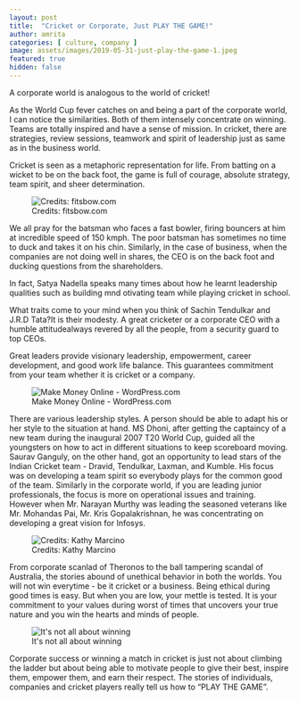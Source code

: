 ```yaml
---
layout: post
title:  "Cricket or Corporate, Just PLAY THE GAME!"
author: amrita
categories: [ culture, company ]
image: assets/images/2019-05-31-just-play-the-game-1.jpeg
featured: true
hidden: false
---
```

A corporate world is analogous to the world of cricket!

As the World Cup fever catches on and being a part of the corporate world, I can notice the similarities. Both of them intensely concentrate on winning. Teams are totally inspired and have a sense of mission. In cricket, there are strategies, review sessions, teamwork and spirit of leadership just as same as in the business world.

Cricket is seen as a metaphoric representation for life. From batting on a
wicket to be on the back foot, the game is full of courage, absolute strategy,
team spirit, and sheer determination.

<figure>
  <img src="{{site.baseurl}}/assets/images/2019-05-31-just-play-the-game-2.png" alt="Credits: fitsbow.com"/>
  <figcaption>Credits: fitsbow.com</figcaption>
</figure>

We all pray for the batsman who faces a fast bowler, firing bouncers at him at incredible speed of 150 kmph. The poor batsman has sometimes no time to duck and takes it on his chin.  Similarly, in the case of business, when the companies are not doing well in shares, the CEO is on the back foot and ducking questions from the shareholders.

In fact, Satya Nadella speaks many times about how he learnt leadership qualities such as building mnd otivating team while playing cricket in school.

What traits come to your mind when you think of Sachin Tendulkar and J.R.D Tata?It is their modesty. A great cricketer or a corporate CEO with a humble attitudealways revered by all the people, from a security guard to top CEOs.

Great leaders provide visionary leadership, empowerment, career development, and good work life balance. This guarantees commitment from your team whether it is cricket or a company.

<figure>
  <img src="{{site.baseurl}}/assets/images/2019-05-31-just-play-the-game-3.png" alt="Make Money Online - WordPress.com"/>
  <figcaption>Make Money Online - WordPress.com</figcaption>
</figure>

There are various leadership styles. A person should be able to adapt his or her style to the situation at hand. MS Dhoni, after getting the captaincy of a new team during the inaugural 2007 T20 World Cup, guided all the youngsters on how to act in different situations to keep scoreboard moving. Saurav Ganguly, on the other hand, got an opportunity to lead stars of the Indian Cricket team - Dravid, Tendulkar, Laxman, and Kumble. His focus was on developing a team spirit so everybody plays for the common good of the team. Similarly in the corporate world, if you are leading junior professionals, the focus is more on operational issues and training. However when Mr. Narayan Murthy was leading the seasoned veterans like Mr. Mohandas Pai, Mr. Kris Gopalakrishnan, he was concentrating on developing a great vision for Infosys.

<figure>
  <img src="{{site.baseurl}}/assets/images/2019-05-31-just-play-the-game-4.png" alt="Credits: Kathy Marcino"/>
  <figcaption>Credits: Kathy Marcino</figcaption>
</figure>

From corporate scanlad of Theronos to the ball tampering scandal of Australia, the stories abound of unethical behavior in both the worlds. You will not win everytime - be it cricket or a business. Being ethical during good times is easy. But when you are low, your mettle is tested. It is your commitment to your values during worst of times that uncovers your true nature and you win the hearts and minds of people.

<figure>
  <img src="{{site.baseurl}}/assets/images/2019-05-31-just-play-the-game-5.png" alt="It's not all about winning"/>
  <figcaption>It's not all about winning</figcaption>
</figure>

Corporate success or winning a match in cricket is just not about climbing the ladder but about being able to motivate people to give their best, inspire them, empower them, and earn their respect. The stories of individuals, companies and
cricket players really tell us how to “PLAY THE GAME”.

